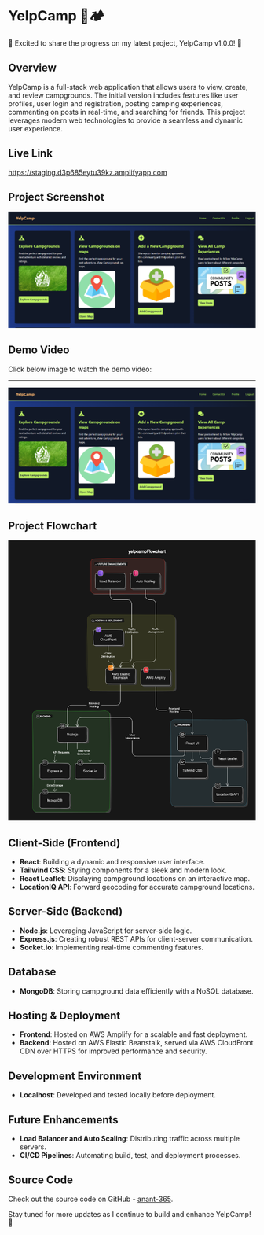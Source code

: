 # YelpCamp 🌲🏕️

🚀 Excited to share the progress on my latest project, YelpCamp v1.0.0! 🚀

## Overview
YelpCamp is a full-stack web application that allows users to view, create, and review campgrounds. The initial version includes features like user profiles, user login and registration, posting camping experiences, commenting on posts in real-time, and searching for friends. This project leverages modern web technologies to provide a seamless and dynamic user experience.

## Live Link
https://staging.d3p685eytu39kz.amplifyapp.com

## Project Screenshot
![Screenshot 1](https://github.com/anant-365/YelpCamp/blob/main/Screenshot%202024-10-11%20211505.png?raw=true)

## Demo Video
Click below image to watch the demo video:

-----

[![Demovideo](https://github.com/anant-365/YelpCamp/raw/main/Screenshot%202024-10-11%20211505.png?raw=true)](https://www.youtube.com/watch?v=QPfEKW7j3SY)

## Project Flowchart
![Flow Chart](https://github.com/anant-365/YelpCamp/blob/main/yelpCamp_WorkFlowchart.png?raw=true)

## Client-Side (Frontend)
- **React**: Building a dynamic and responsive user interface.
- **Tailwind CSS**: Styling components for a sleek and modern look.
- **React Leaflet**: Displaying campground locations on an interactive map.
- **LocationIQ API**: Forward geocoding for accurate campground locations.

## Server-Side (Backend)
- **Node.js**: Leveraging JavaScript for server-side logic.
- **Express.js**: Creating robust REST APIs for client-server communication.
- **Socket.io**: Implementing real-time commenting features.

## Database
- **MongoDB**: Storing campground data efficiently with a NoSQL database.

## Hosting & Deployment
- **Frontend**: Hosted on AWS Amplify for a scalable and fast deployment.
- **Backend**: Hosted on AWS Elastic Beanstalk, served via AWS CloudFront CDN over HTTPS for improved performance and security.

## Development Environment
- **Localhost**: Developed and tested locally before deployment.

## Future Enhancements
- **Load Balancer and Auto Scaling**: Distributing traffic across multiple servers.
- **CI/CD Pipelines**: Automating build, test, and deployment processes.

## Source Code
Check out the source code on GitHub - [anant-365](https://github.com/anant-365/YelpCamp/).

Stay tuned for more updates as I continue to build and enhance YelpCamp! 🚀
